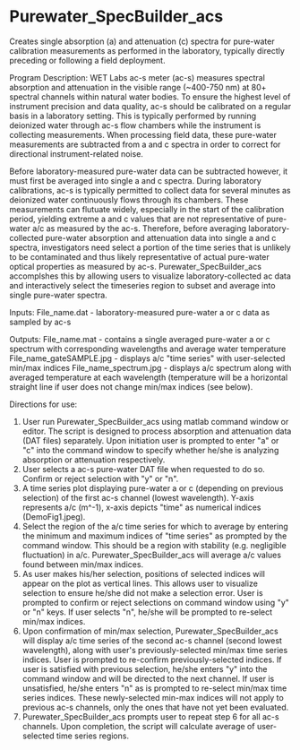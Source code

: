 # Purewater_SpecBuilder_acs
Creates single absorption (a) and attenuation (c) spectra for pure-water calibration measurements as performed in the laboratory, typically directly preceding or following a field deployment. 

Program Description:
WET Labs ac-s meter (ac-s) measures spectral absorption and attenuation in the visible range (~400-750 nm) at 80+ spectral channels within natural water bodies. To ensure the highest level of instrument precision and data quality, ac-s should be calibrated on a regular basis in a laboratory setting. This is typically performed by running deionized water through ac-s flow chambers while the instrument is collecting measurements. When processing field data, these pure-water measurements are subtracted from a and c spectra in order to correct for directional instrument-related noise. 

Before laboratory-measured pure-water data can be subtracted however, it must first be averaged into single a and c spectra. During laboratory calibrations, ac-s is typically permitted to collect data for several minutes as deionized water continuously flows through its chambers. These measurements can flutuate widely, especially in the start of the calibration period, yielding extreme a and c values that are not representative of pure-water a/c as measured by the ac-s. Therefore, before averaging laboratory-collected pure-water absorption and attenuation data into single a and c spectra, investigators need select a portion of the time series that is unlikely to be contaminated and thus likely representative of actual pure-water optical properties as measured by ac-s. Purewater_SpecBuilder_acs accomplshes this by allowing users to visualize laboratory-collected ac data and interactively select the timeseries region to subset and average into single pure-water spectra.

Inputs: 
File_name.dat - laboratory-measured pure-water a or c data as sampled by ac-s 

Outputs:
File_name.mat - contains a single averaged pure-water a or c spectrum with corresponding wavelengths and average water temperature
File_name_gateSAMPLE.jpg - displays a/c "time series" with user-selected min/max indices
File_name_spectrum.jpg - displays a/c spectrum along with averaged temperature at each wavelength (temperature will be a horizontal straight line if user does not change min/max indices (see below).

Directions for use:
1. User run Purewater_SpecBuilder_acs using matlab command window or editor. The script is designed to process absorption and attenuation data (DAT files) separately. Upon initiation user is prompted to enter "a" or "c" into the command window to specify whether he/she is analyzing absorption or attenuation respectively.
2. User selects a ac-s pure-water DAT file when requested to do so. Confirm or reject selection with "y" or "n".
3. A time series plot displaying pure-water a or c (depending on previous selection) of the first ac-s channel (lowest wavelength). Y-axis represents a/c (m^-1), x-axis depicts "time" as numerical indices (DemoFig1.jpeg).
4. Select the region of the a/c time series for which to average by entering the minimum and maximum indices of "time series" as prompted by the command window. This should be a region with stability (e.g. negligible fluctuation) in a/c. Purewater_SpecBuilder_acs will average a/c values found between min/max indices. 
5. As user makes his/her selection, positions of selected indices will appear on the plot as vertical lines. This allows user to visualize selection to ensure he/she did not make a selection error. User is prompted to confirm or reject selections on command window using "y" or "n" keys. If user selects "n", he/she will be prompted to re-select min/max indices.
6. Upon confirmation of min/max selection, Purewater_SpecBuilder_acs will display a/c time series of the second ac-s channel (second lowest wavelength), along with user's previously-selected min/max time series indices. User is prompted to re-confirm previously-selected indices. If user is satisfied with previous selection, he/she enters "y" into the command window and will be directed to the next channel. If user is unsatisfied, he/she enters "n" as is prompted to re-select min/max time series indices. These newly-selected min-max indices will not apply to previous ac-s channels, only the ones that have not yet been evaluated.
7. Purewater_SpecBuilder_acs prompts user to repeat step 6 for all ac-s channels. Upon completion, the script will calculate average of user-selected time series regions.
